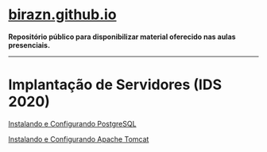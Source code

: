 # [birazn.github.io](https://birazn.github.io/)

**Repositório público para disponibilizar material oferecido nas aulas presenciais.**

------

# Implantação de Servidores (IDS 2020)

[Instalando e Configurando PostgreSQL](https://github.com/birazn/IDS2020/blob/master/PostgreSQL.md)

[Instalando e Configurando Apache Tomcat](https://github.com/birazn/IDS2020/blob/master/ApacheTomCat.md)

